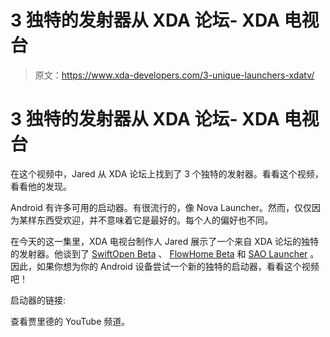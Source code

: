 # 3 独特的发射器从 XDA 论坛- XDA 电视台

> 原文：<https://www.xda-developers.com/3-unique-launchers-xdatv/>

# 3 独特的发射器从 XDA 论坛- XDA 电视台

在这个视频中，Jared 从 XDA 论坛上找到了 3 个独特的发射器。看看这个视频，看看他的发现。

Android 有许多可用的启动器。有很流行的，像 Nova Launcher。然而，仅仅因为某样东西受欢迎，并不意味着它是最好的。每个人的偏好也不同。

在今天的这一集里，XDA 电视台制作人 Jared 展示了一个来自 XDA 论坛的独特的发射器。他谈到了 [SwiftOpen Beta](http://forum.xda-developers.com/android/apps-games/app-swiftopen-fast-launcher-beta-t2871523) 、 [FlowHome Beta](http://forum.xda-developers.com/android/apps-games/app-release-flowhome-50-to-private-beta-t2861101) 和 [SAO Launcher](http://forum.xda-developers.com/showthread.php?t=2413772) 。因此，如果你想为你的 Android 设备尝试一个新的独特的启动器，看看这个视频吧！

启动器的链接:

查看贾里德的 YouTube 频道。